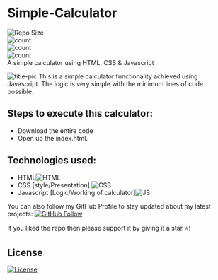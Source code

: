 # Simple-Calculator
![Repo Size](https://img.shields.io/github/repo-size/ShravyaRNadig/Simple-Calculator) <br>
![count](https://img.shields.io/github/languages/count/ShravyaRNadig/Simple-Calculator) <br>
![count](https://img.shields.io/github/forks/ShravyaRNadig/Simple-Calculator?style=social) <br>
![count](https://img.shields.io/github/watchers/ShravyaRNadig/Simple-Calculator?style=social) <br>
 A simple calculator using HTML, CSS &amp; Javascript<br>
 
 ![title-pic](https://user-images.githubusercontent.com/39196039/40139639-27db8c64-596e-11e8-9537-04a5b5d07170.jpg)
 This is a simple calculator functionality achieved using Javascript. The logic is very simple with the minimum lines of code possible.
 
## Steps to execute this calculator:
- Download the entire code 
- Open up the index.html.

## Technologies used: 
- HTML![HTML](https://img.shields.io/badge/Language-HTML-red) 
- CSS [style/Presentation] ![CSS](https://img.shields.io/badge/Language-CSS-red) 
- Javascript [Logic/Working of calculator]![JS](https://img.shields.io/badge/Language-JS-red) 

You can also follow my GitHub Profile to stay updated about my latest projects: [![GitHub Follow](https://img.shields.io/badge/Connect-ShravyaRNadig-blue.svg?logo=Github&longCache=true&style=social&label=Follow)](https://github.com/ShravyaRNadig)

If you liked the repo then please support it by giving it a star ⭐!

## License
[![License](https://img.shields.io/badge/License-Apache%202.0-red.svg)](https://opensource.org/licenses/Apache)
